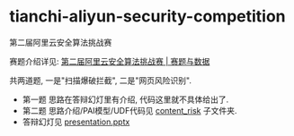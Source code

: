 # tianchi-aliyun-security-competition

第二届阿里云安全算法挑战赛

赛题介绍详见: [第二届阿里云安全算法挑战赛 | 赛题与数据](https://tianchi.aliyun.com/competition/information.htm?raceId=231612)

共两道题, 一是"扫描爆破拦截", 二是"网页风险识别".
* 第一题 思路在答辩幻灯里有介绍, 代码这里就不具体给出了.
* 第二题 思路介绍/PAI模型/UDF代码见 [content_risk](content_risk/) 子文件夹. 
* 答辩幻灯见 [presentation.pptx](presentation.pptx)
